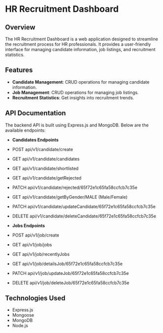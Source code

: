 # HR Recruitment Dashboard

## Overview

The HR Recruitment Dashboard is a web application designed to streamline the recruitment process for HR professionals. It provides a user-friendly interface for managing candidate information, job listings, and recruitment statistics.

## Features

- **Candidate Management**: CRUD operations for managing candidate information.
- **Job Management**: CRUD operations for managing job listings.
- **Recruitment Statistics**: Get insights into recruitment trends.

## API Documentation

The backend API is built using Express.js and MongoDB. Below are the available endpoints:

- **Candidates Endpoints**
- POST api/v1/candidate/create
- GET api/v1/candidate/candidates
- GET api/v1/candidate/shortlisted
- GET api/v1/candidate/getRejected
- PATCH api/v1/candidate/rejected/65f72e1c65fa58ccfcb7c35e
- GET api/v1/candidate/getByGender/MALE (Male/Female)
- PATCH api/v1/candidate/updateCandidate/65f72e1c65fa58ccfcb7c35e
- DELETE api/v1/candidate/deleteCandidate/65f72e1c65fa58ccfcb7c35e

- **Jobs Endpoints**
- POST api/v1/job/create
- GET api/v1/job/jobs
- GET api/v1/job/recentlyJobs
- GET api/v1/job/detailsJob/65f72e1c65fa58ccfcb7c35e
- PATCH api/v1/job/updateJob/65f72e1c65fa58ccfcb7c35e
- DELETE api/v1/job/deleteJob/65f72e1c65fa58ccfcb7c35e

## Technologies Used

- Express.js
- Mongoose
- MongoDB
- Node.js
